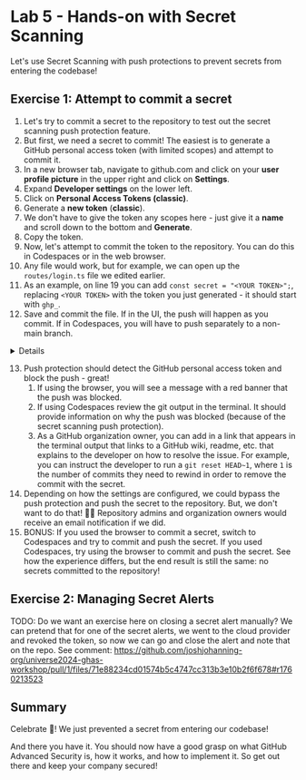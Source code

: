 # Lab 5 - Hands-on with Secret Scanning

Let's use Secret Scanning with push protections to prevent secrets from entering the codebase!

## Exercise 1: Attempt to commit a secret

1. Let's try to commit a secret to the repository to test out the secret scanning push protection feature.
2. But first, we need a secret to commit! The easiest is to generate a GitHub personal access token (with limited scopes) and attempt to commit it.
3. In a new browser tab, navigate to github.com and click on your **user profile picture** in the upper right and click on **Settings**.
4. Expand **Developer settings** on the lower left.
5. Click on **Personal Access Tokens (classic)**.
6. Generate a **new token** (**classic**).
7. We don't have to give the token any scopes here - just give it a **name** and scroll down to the bottom and **Generate**.
8. Copy the token.
9. Now, let's attempt to commit the token to the repository. You can do this in Codespaces or in the web browser.
10. Any file would work, but for example, we can open up the `routes/login.ts` file we edited earlier.
11. As an example, on line 19 you can add `const secret = "<YOUR TOKEN>";`, replacing `<YOUR TOKEN>` with the token you just generated - it should start with `ghp_`.
12. Save and commit the file. If in the UI, the push will happen as you commit. If in Codespaces, you will have to push separately to a non-main branch.

<details>
  <img src="images/lab-5-1-1.png"/>
</details>

13. Push protection should detect the GitHub personal access token and block the push - great!
    1. If using the browser, you will see a message with a red banner that the push was blocked.
    2. If using Codespaces review the git output in the terminal. It should provide information on why the push was blocked (because of the secret scanning push protection).
    3. As a GitHub organization owner, you can add in a link that appears in the terminal output that links to a GitHub wiki, readme, etc. that explains to the developer on how to resolve the issue. For example, you can instruct the developer to run a `git reset HEAD~1`, where `1` is the number of commits they need to rewind in order to remove the commit with the secret.
14. Depending on how the settings are configured, we could bypass the push protection and push the secret to the repository. But, we don't want to do that! 🙅‍♂️ Repository admins and organization owners would receive an email notification if we did.
15. BONUS: If you used the browser to commit a secret, switch to Codespaces and try to commit and push the secret. If you used Codespaces, try using the browser to commit and push the secret. See how the experience differs, but the end result is still the same: no secrets committed to the repository!

## Exercise 2: Managing Secret Alerts

TODO: Do we want an exercise here on closing a secret alert manually? We can pretend that for one of the secret alerts, we went to the cloud provider and revoked the token, so now we can go and close the alert and note that on the repo. See comment: https://github.com/joshjohanning-org/universe2024-ghas-workshop/pull/1/files/71e88234cd01574b5c4747cc313b3e10b2f6f678#r1760213523

## Summary

Celebrate 🎉! We just prevented a secret from entering our codebase!

And there you have it. You should now have a good grasp on what GitHub Advanced Security is, how it works, and how to implement it. So get out there and keep your company secured!
